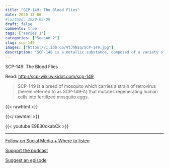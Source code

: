 ```yaml
---
title: "SCP-149: The Blood Flies"
date: 2020-12-06
#lastmod: 2020-09-09
draft: false
comments: true
tags: ["series 1"]
categories: ["Season 2"]
slug: scp-149
images: ["https://i.ibb.co/VtJhN1q/SCP-149.jpg"]
description: "SCP-148 is a metallic substance, composed of a variety of known and unknown elements."
---
```


SCP-149: The Blood Flies

Read: http://scp-wiki.wikidot.com/scp-149

> SCP-149 is a breed of mosquito which carries a strain of retrovirus (herein referred to as SCP-149-A) that mutates regenerating human cells into fertilized mosquito eggs.

{{< rawhtml >}}

{{</ rawhtml >}}

{{< youtube E9E30okabCk >}}

---

[Follow on Social Media + Where to listen](/links)

[Support the podcast](/support)

[Suggest an episode](/suggest)

